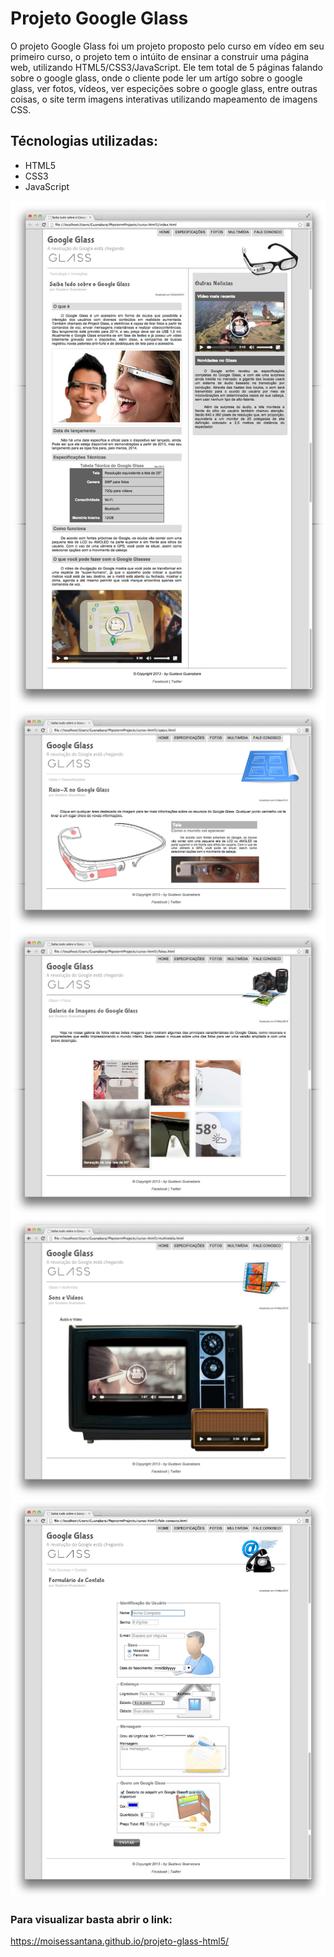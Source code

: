 # Projeto Google Glass
O projeto Google Glass foi um projeto proposto pelo curso em vídeo em seu primeiro curso, o projeto tem o intúito de ensinar a construir uma página web, utilizando HTML5/CSS3/JavaScript.
Ele tem total de 5 páginas falando sobre o google glass, onde o cliente pode ler um artígo sobre o google glass, ver fotos, vídeos, ver especições sobre o google glass, entre outras coisas, o site term imagens interativas utilizando mapeamento de imagens CSS.

## Técnologias utilizadas:
* HTML5
* CSS3
* JavaScript

![Imagem do projeto GoogleGlass página index](./readme-img/01-index.jpg)
![Imagem do projeto GoogleGlass página especificações](./readme-img/02-specs.jpg)
![Imagem do projeto GoogleGlass página fotos](./readme-img/03-fotos.jpg)
![Imagem do projeto GoogleGlass página multimidia](./readme-img/04-multimidia.jpg)
![Imagem do projeto GoogleGlass página contatos](./readme-img/05-fale-conosco.jpg)

### Para visualizar basta abrir o link:

https://moisessantana.github.io/projeto-glass-html5/